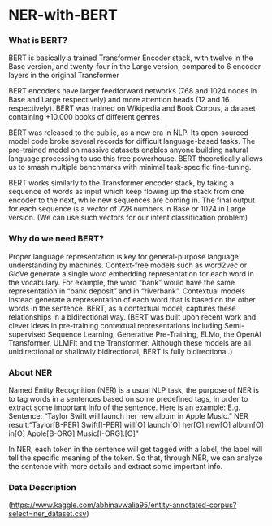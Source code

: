 # NER-with-BERT

### What is BERT?
BERT is basically a trained Transformer Encoder stack, with twelve in the Base version, and twenty-four in the Large version, compared to 6 encoder layers in the original Transformer

BERT encoders have larger feedforward networks (768 and 1024 nodes in Base and Large respectively) and more attention heads (12 and 16 respectively). BERT was trained on Wikipedia and Book Corpus, a dataset containing +10,000 books of different genres

BERT was released to the public, as a new era in NLP. Its open-sourced model code broke several records for difficult language-based tasks. The pre-trained model on massive datasets enables anyone building natural language processing to use this free powerhouse. BERT theoretically allows us to smash multiple benchmarks with minimal task-specific fine-tuning.

 
BERT works similarly to the Transformer encoder stack, by taking a sequence of words as input which keep flowing up the stack from one encoder to the next, while new sequences are coming in. The final output for each sequence is a vector of 728 numbers in Base or 1024 in Large version. (We can use such vectors for our intent classification problem)

### Why do we need BERT?

Proper language representation is key for general-purpose language understanding by machines. Context-free models such as word2vec or GloVe generate a single word embedding representation for each word in the vocabulary. For example, the word “bank” would have the same representation in “bank deposit” and in “riverbank”. Contextual models instead generate a representation of each word that is based on the other words in the sentence. BERT, as a contextual model, captures these relationships in a bidirectional way. (BERT was built upon recent work and clever ideas in pre-training contextual representations including Semi-supervised Sequence Learning, Generative Pre-Training, ELMo, the OpenAI Transformer, ULMFit and the Transformer. Although these models are all unidirectional or shallowly bidirectional, BERT is fully bidirectional.)

### About NER

Named Entity Recognition (NER) is a usual NLP task, the purpose of NER is to tag words in a sentences based on some predefined tags, in order to extract some important info of the sentence.
Here is an example:
E.g.
Sentence: “Taylor Swift will launch her new album in Apple Music.”
NER result:“Taylor[B-PER] Swift[I-PER] will[O] launch[O] her[O] new[O] album[O] in[O] Apple[B-ORG] Music[I-ORG].[O]”

In NER, each token in the sentence will get tagged with a label, the label will tell the specific meaning of the token.
So that, through NER, we can analyze the sentence with more details and extract some important info.

### Data Description
(https://www.kaggle.com/abhinavwalia95/entity-annotated-corpus?select=ner_dataset.csv)


